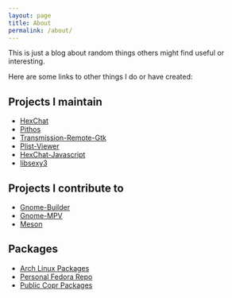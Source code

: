 ```yaml
---
layout: page
title: About
permalink: /about/
---
```


This is just a blog about random things others might find useful or interesting.

Here are some links to other things I do or have created:

## Projects I maintain
- [HexChat](https://hexchat.github.io)
- [Pithos](https://pithos.github.io)
- [Transmission-Remote-Gtk](https://github.com/transmission-remote-gtk/transmission-remote-gtk)
- [Plist-Viewer](https://github.com/TingPing/plist-viewer)
- [HexChat-Javascript](https://github.com/TingPing/hexchat-javascript)
- [libsexy3](https://tingping.github.io/libsexy3/)

## Projects I contribute to
- [Gnome-Builder](https://wiki.gnome.org/Apps/Builder)
- [Gnome-MPV](https://github.com/gnome-mpv/gnome-mpv)
- [Meson](https://github.com/mesonbuild/meson)

## Packages
- [Arch Linux Packages](https://aur.archlinux.org/packages/?SeB=m&K=TingPing)
- [Personal Fedora Repo](https://dl.tingping.se/fedora/repoview/)
- [Public Copr Packages](https://copr.fedoraproject.org/coprs/tingping/)
